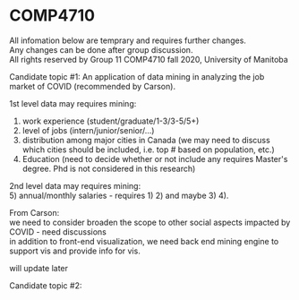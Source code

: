 # COMP4710

All infomation below are temprary and requires further changes.<br>
Any changes can be done after group discussion.<br>
All rights reserved by Group 11 COMP4710 fall 2020, University of Manitoba<br>


Candidate topic #1: An application of data mining in analyzing the job market of COVID (recommended by Carson).<br>

1st level data may requires mining:<br>
1) work experience (student/graduate/1-3/3-5/5+)<br>
2) level of jobs (intern/junior/senior/...)<br>
3) distribution among major cities in Canada (we may need to discuss which cities should be included, i.e. top # based on population, etc.)<br>
4) Education (need to decide whether or not include any requires Master's degree. Phd is not considered in this research)

2nd level data may requires mining:<br>
5) annual/monthly salaries - requires 1) 2) and maybe 3) 4). <br>

From Carson:<br>
we need to consider broaden the scope to other social aspects impacted by COVID - need discussions <br>
in addition to front-end visualization, we need back end mining engine to support vis and provide info for vis.<br>

will update later<br>


Candidate topic #2:
